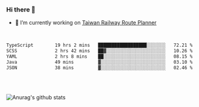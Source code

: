 ### Hi there 👋

- 🔭 I’m currently working on [Taiwan Railway Route Planner](https://github.com/Taiwan-Railway-Route-Planner)

<br/>

<!--START_SECTION:waka-->

```txt
TypeScript        19 hrs 2 mins   ██████████████████░░░░░░░   72.21 %
SCSS              2 hrs 42 mins   ██▓░░░░░░░░░░░░░░░░░░░░░░   10.26 %
YAML              2 hrs 8 mins    ██░░░░░░░░░░░░░░░░░░░░░░░   08.15 %
Java              49 mins         ▓░░░░░░░░░░░░░░░░░░░░░░░░   03.10 %
JSON              38 mins         ▓░░░░░░░░░░░░░░░░░░░░░░░░   02.46 %
```

<!--END_SECTION:waka-->

<br/>
<br/>

![Anurag's github stats](https://github-readme-stats.vercel.app/api?username=DepickereSven&show_icons=true&theme=tokyonight)



<!--
**DepickereSven/DepickereSven** is a ✨ _special_ ✨ repository because its `README.md` (this file) appears on your GitHub profile.

Here are some ideas to get you started:

- 🔭 I’m currently working on ...
- 🌱 I’m currently learning ...
- 👯 I’m looking to collaborate on ...
- 🤔 I’m looking for help with ...
- 💬 Ask me about ...
- 📫 How to reach me: ...
- 😄 Pronouns: ...
- ⚡ Fun fact: ...
-->
